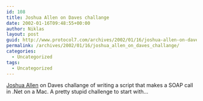 ```yaml
---
id: 108
title: Joshua Allen on Daves challange
date: 2002-01-16T09:48:55+00:00
author: Niklas
layout: post
guid: http://www.protocol7.com/archives/2002/01/16/joshua-allen-on-daves-challange/
permalink: /archives/2002/01/16/joshua_allen_on_daves_challange/
categories:
  - Uncategorized
tags:
  - Uncategorized
---
```

<div class='microid-8e70c747cba250840027870d78e9d026f641fa61'>
  <p>
    <a href="http://www.netcrucible.com/blog/2002/01/10.html">Joshua Allen</a> on Daves challange of writing a script that makes a SOAP call in .Net on a Mac. A pretty stupid challenge to start with&#8230;
  </p>
</div>